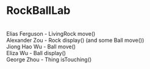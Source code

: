 # RockBallLab
<br>
Elias Ferguson - LivingRock move()
<br>
Alexander Zou - Rock display() (and some Ball move())
<br>
Jiong Hao Wu - Ball move()
<br>
Eliza Wu - Ball display()
<br>
George Zhou - Thing isTouching()
